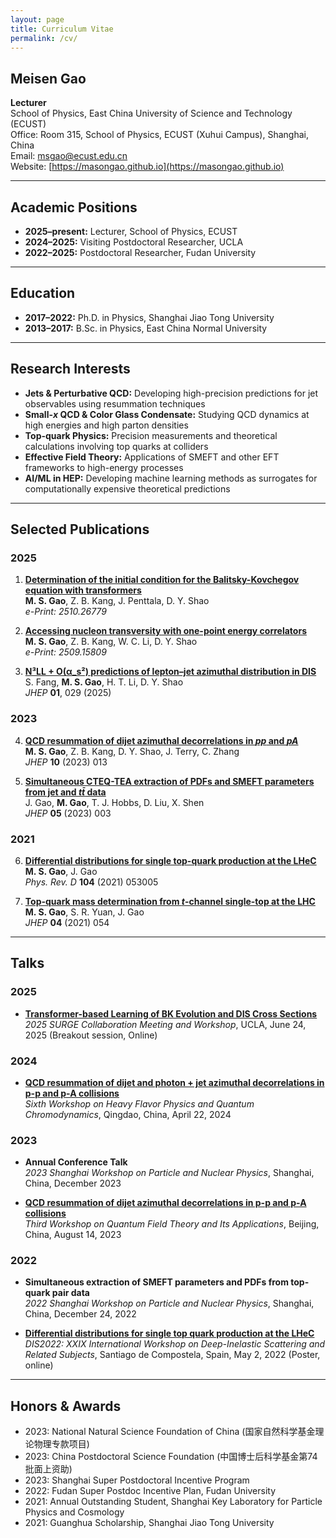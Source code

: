 ```yaml
---
layout: page
title: Curriculum Vitae
permalink: /cv/
---
```


## Meisen Gao

**Lecturer**  
School of Physics, East China University of Science and Technology (ECUST)  
Office: Room 315, School of Physics, ECUST (Xuhui Campus), Shanghai, China  
Email: [msgao@ecust.edu.cn](mailto:msgao@ecust.edu.cn)  
Website: [https://masongao.github.io](https://masongao.github.io)

---

## Academic Positions

- **2025–present:** Lecturer, School of Physics, ECUST
- **2024–2025:** Visiting Postdoctoral Researcher, UCLA
- **2022–2025:** Postdoctoral Researcher, Fudan University

---

## Education

- **2017–2022:** Ph.D. in Physics, Shanghai Jiao Tong University
- **2013–2017:** B.Sc. in Physics, East China Normal University

---

## Research Interests

- **Jets & Perturbative QCD:** Developing high-precision predictions for jet observables using resummation techniques
- **Small-*x* QCD & Color Glass Condensate:** Studying QCD dynamics at high energies and high parton densities
- **Top-quark Physics:** Precision measurements and theoretical calculations involving top quarks at colliders
- **Effective Field Theory:** Applications of SMEFT and other EFT frameworks to high-energy processes
- **AI/ML in HEP:** Developing machine learning methods as surrogates for computationally expensive theoretical predictions

---

## Selected Publications

### 2025

1. **[Determination of the initial condition for the Balitsky-Kovchegov equation with transformers](https://arxiv.org/abs/2510.26779)**  
   **M. S. Gao**, Z. B. Kang, J. Penttala, D. Y. Shao  
   *e-Print: 2510.26779*

2. **[Accessing nucleon transversity with one-point energy correlators](https://arxiv.org/abs/2509.15809)**  
   **M. S. Gao**, Z. B. Kang, W. C. Li, D. Y. Shao  
   *e-Print: 2509.15809*

3. **[N³LL + O(α_s²) predictions of lepton–jet azimuthal distribution in DIS](https://doi.org/10.1007/JHEP01(2025)029)**  
   S. Fang, **M. S. Gao**, H. T. Li, D. Y. Shao  
   *JHEP* **01**, 029 (2025)

### 2023

4. **[QCD resummation of dijet azimuthal decorrelations in *pp* and *pA*](https://doi.org/10.1007/JHEP10(2023)013)**  
   **M. S. Gao**, Z. B. Kang, D. Y. Shao, J. Terry, C. Zhang  
   *JHEP* **10** (2023) 013

5. **[Simultaneous CTEQ-TEA extraction of PDFs and SMEFT parameters from jet and *tt̄* data](https://doi.org/10.1007/JHEP05(2023)003)**  
   J. Gao, **M. Gao**, T. J. Hobbs, D. Liu, X. Shen  
   *JHEP* **05** (2023) 003

### 2021

6. **[Differential distributions for single top-quark production at the LHeC](https://doi.org/10.1103/PhysRevD.104.053005)**  
   **M. S. Gao**, J. Gao  
   *Phys. Rev. D* **104** (2021) 053005

7. **[Top-quark mass determination from *t*-channel single-top at the LHC](https://doi.org/10.1007/JHEP04(2021)054)**  
   **M. S. Gao**, S. R. Yuan, J. Gao  
   *JHEP* **04** (2021) 054

---

## Talks

### 2025

- **[Transformer-based Learning of BK Evolution and DIS Cross Sections](https://indico.global/event/13890/overview)**  
  *2025 SURGE Collaboration Meeting and Workshop*, UCLA, June 24, 2025 (Breakout session, Online)

### 2024

- **[QCD resummation of dijet and photon + jet azimuthal decorrelations in p-p and p-A collisions](https://indico.ihep.ac.cn/event/21455/contributions/154611/)**  
  *Sixth Workshop on Heavy Flavor Physics and Quantum Chromodynamics*, Qingdao, China, April 22, 2024

### 2023

- **Annual Conference Talk**  
  *2023 Shanghai Workshop on Particle and Nuclear Physics*, Shanghai, China, December 2023

- **[QCD resummation of dijet azimuthal decorrelations in p-p and p-A collisions](https://indico.ihep.ac.cn/event/19422/contributions/139075/)**  
  *Third Workshop on Quantum Field Theory and Its Applications*, Beijing, China, August 14, 2023

### 2022

- **Simultaneous extraction of SMEFT parameters and PDFs from top-quark pair data**  
  *2022 Shanghai Workshop on Particle and Nuclear Physics*, Shanghai, China, December 24, 2022

- **[Differential distributions for single top quark production at the LHeC](https://indico.cern.ch/event/1072533/overview)**  
  *DIS2022: XXIX International Workshop on Deep-Inelastic Scattering and Related Subjects*, Santiago de Compostela, Spain, May 2, 2022 (Poster, online)

---

## Honors & Awards

- 2023: National Natural Science Foundation of China (国家自然科学基金理论物理专款项目)
- 2023: China Postdoctoral Science Foundation (中国博士后科学基金第74批面上资助)
- 2023: Shanghai Super Postdoctoral Incentive Program
- 2022: Fudan Super Postdoc Incentive Plan, Fudan University
- 2021: Annual Outstanding Student, Shanghai Key Laboratory for Particle Physics and Cosmology
- 2021: Guanghua Scholarship, Shanghai Jiao Tong University


